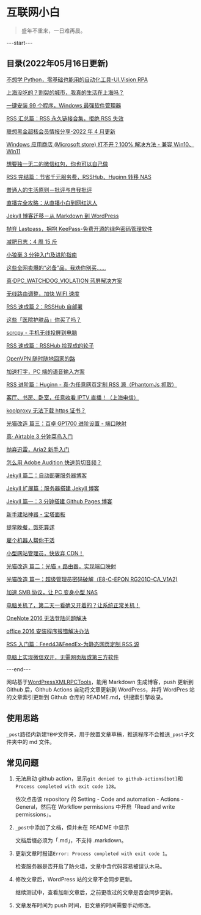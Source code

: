 # 互联网小白
> 盛年不重来，一日难再晨。

---start---
## 目录(2022年05月16日更新)
[不想学 Python，零基础也能用的自动化工具-UI.Vision RPA](https://newzone.top/p/2022-04-21-UIVision_RPA/)

[上海没吃的？割裂的城市，我真的生活在上海吗？](https://newzone.top/p/2022-04-20-Survivorship_Bias_in_Shanghai_2022/)

[一键安装 99 个程序，Windows 最强软件管理器](https://newzone.top/p/2022-03-21-Winget_the_strongest_software_manager_for_Windows/)

[RSS 汇总篇：RSS 永久链接合集，拒绝 RSS 失效](https://newzone.top/p/2022-03-17-RSS_Persistent_Link_Collection/)

[联想黑金超核会员情报分享-2022 年 4 月更新](https://newzone.top/p/2022-03-09-Lenovo_black_card_member/)

[Windows 应用商店 (Microsoft store) 打不开？100% 解决方法 - 兼容 Win10、Win11](https://newzone.top/p/2022-02-19-Microsoft_store_fixed/)

[想要独一无二的微信红包，你也可以自己做](https://newzone.top/p/2022-01-23-WeChat_Lucky_Money_Cover/)

[RSS 完结篇：节省千元服务费，RSSHub、Huginn 转移 NAS](https://newzone.top/p/2021-10-23-NAS_with_RSSHub_and_Huginn/)

[普通人的生活原则－批评与自我批评](https://newzone.top/p/2021-05-31-Principles_Criticism_and_Self-Criticism/)

[直播完全攻略：从直播小白到网红达人](https://newzone.top/p/2021-03-22-Live_Streaming/)

[Jekyll 博客迁移－从 Markdown 到 WordPress](https://newzone.top/p/2021-01-27-Blog_Jekyll_to_WordPress/)

[抛弃 Lastpass，拥抱 KeePass-免费开源的绿色密码管理软件 ](https://newzone.top/p/2021-01-02-KeePass_the_real_lastpassword/)

[减肥日志：4 周 15 斤](https://newzone.top/p/2020-12-17-Weight_log/)

[小狼毫 3 分钟入门及进阶指南](https://newzone.top/p/2020-11-27-RIME_input/)

[这些全网卖爆的“必备”品，我劝你别买……](https://newzone.top/p/2020-11-01-Gym_equipment_throw_away/)

[真·DPC_WATCHDOG_VIOLATION 蓝屏解决方案](https://newzone.top/p/2020-10-25-DPC_WATCHDOG_VIOLATION/)

[无线路由调整，加快 WIFI 速度](https://newzone.top/p/2020-09-13-WIFI_speed_up/)

[RSS 速成篇 2：RSSHub 自部署](https://newzone.top/p/2020-03-25-RSSHub_on_vps/)

[这些「医院护肤品」你买了吗？](https://newzone.top/p/2019-10-04-Fake_AKA_hospital_skin_care_products/)

[scrcpy - 手机无线投屏到电脑](https://newzone.top/p/2019-08-26-Scrcpy_screen_projection/)

[RSS 速成篇：RSSHub 捡现成的轮子](https://newzone.top/p/2019-04-01-RSSHub_noob/)

[OpenVPN 随时随地回家的路](https://newzone.top/p/2019-03-31-OpenVPN_back_to_home/)

[加速打字，PC 端的语音输入方案](https://newzone.top/p/2018-12-28-Voice_input_try/)

[RSS 进阶篇：Huginn - 真·为任意网页定制 RSS 源（PhantomJs 抓取）](https://newzone.top/p/2018-10-07-Huginn_scraping_any_website/)

[客厅、书房、卧室，任意收看 IPTV 直播！（上海电信）](https://newzone.top/p/2018-06-19-IPTV_direckly/)

[koolproxy 无法下载 https 证书？](https://newzone.top/p/2018-06-10-koolproxy_https/)

[光猫改造 篇三：百卓 GP1700 进阶设置 - 端口映射](https://newzone.top/p/2018-06-08-Baizhuo_GP1700/)

[真· Airtable 3 分钟菜鸟入门](https://newzone.top/p/2018-05-24-Airtable_noob/)

[抛弃迅雷，Aria2 新手入门](https://newzone.top/p/2018-05-15-Aria2_a_new_download_tool/)

[怎么用 Adobe Audition 快速剪切音频？](https://newzone.top/p/2018-05-04-Audition_cut_mp3/)

[Jekyll 篇二：自动部署服务器博客](https://newzone.top/p/2018-05-03-Jekyll_blog_autodeploy/)

[Jekyll 扩展篇：服务器搭建 Jekyll 博客](https://newzone.top/p/2018-05-02-Jekyll_blog_on_vps/)

[Jekyll 篇一：3 分钟搭建 Github Pages 博客](https://newzone.top/p/2018-05-01-Jekyll_blog_on_github_pages/)

[新手建站神器 - 宝塔面板](https://newzone.top/p/2018-04-30-BaoTa_deploy_vps/)

[提早晚餐，饿死算逑](https://newzone.top/p/2018-03-06-No_more_dinner/)

[雇个机器人帮你干活](https://newzone.top/p/2018-01-31-Hire_a_robot/)

[小型网站管理员，快放弃 CDN！](https://newzone.top/p/2018-01-19-Forget_the_cdn/)

[光猫改造 篇二：光猫 + 路由器，实现端口映射](https://newzone.top/p/2017-10-18-Light_cat_Port_forwarding/)

[光猫改造 篇一：超级管理员密码破解（E8-C-EPON RG201O-CA_V1A2)](https://newzone.top/p/2017-10-18-Light_cat_E8-C-EPON_admin/)

[加速 SMB 协议，让 PC 变身小型 NAS](https://newzone.top/p/2017-09-03-SMB_LAN_sharing/)

[电脑关机了，第二天一看确又开着的？让系统正常关机！](https://newzone.top/p/2017-09-02-Forced_shutdown/)

[OneNote 2016 无法登陆问题解决](https://newzone.top/p/2017-07-29-OneNote_2016_cannot_be_logged_in/)

[office 2016 安装程序报错解决办法](https://newzone.top/p/2017-07-28-Office_2016_installer_error/)

[RSS 入门篇：Feed43&FeedEx-为静态网页定制 RSS 源](https://newzone.top/p/2017-04-22-RSS_FEED43_FeedEx/)

[电脑上实现微信双开，无需网页版或第三方软件](https://newzone.top/p/2017-04-18-WeChat_multi_open/)

---end---

网站基于[WordPressXMLRPCTools](https://github.com/zhaoolee/WordPressXMLRPCTools)，能用 Markdown 生成博客，push 更新到 Github 后，Github Actions 自动将文章更新到 WordPress，并将 WordPres 站的文章索引更新到 Github 仓库的 README.md，供搜索引擎收录。

## 使用思路

`_post`路径内新建`TEMP`文件夹，用于放置文章草稿，推送程序不会推送`_post`子文件夹中的 md 文件。

## 常见问题

1. 无法启动 github action，显示`git denied to github-actions[bot]`和`Process completed with exit code 128`。

   依次点击该 repository 的 Setting - Code and automation - Actions - General，然后在 Workflow permissions 中开启「Read and write permissions」。

2. `_post`中添加了文档，但并未在 README 中显示

   文档后缀必须为「.md」，不支持 .markdown。

3. 更新文章时报错`Error: Process completed with exit code 1`。

   检查服务器是否开启了防火墙，文章中含代码容易被误认木马。

4. 修改文章后，WordPress 站的文章不会同步更新。

   继续测试中，查看加新文章后，之前更改过的文章是否会同步更新。

5. 文章发布时间为 push 时间，旧文章的时间需要手动修改。
